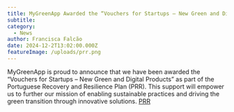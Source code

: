 ```yaml
---
title: MyGreenApp Awarded the “Vouchers for Startups – New Green and Digital Products” under the PRR
subtitle: 
category:
  - News
author: Francisca Falcão
date: 2024-12-2T13:02:00.000Z
featureImage: /uploads/prr.png
---
```

MyGreenApp is proud to announce that we have been awarded the “Vouchers for Startups – New Green and Digital Products” as part of the Portuguese Recovery and Resilience Plan (PRR). This support will empower us to further our mission of enabling sustainable practices and driving the green transition through innovative solutions.
[PRR](/uploads/prr.png)
